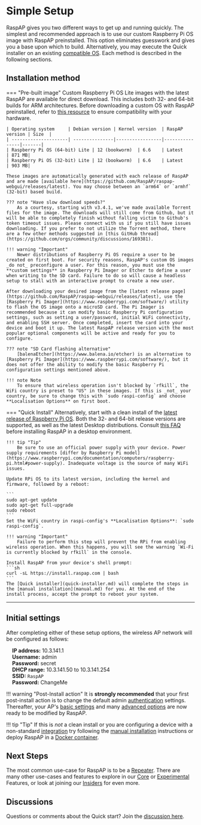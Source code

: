 # Simple Setup

RaspAP gives you two different ways to get up and running quickly. The simplest and recommended approach is to use our custom Raspberry Pi OS image with RaspAP preinstalled. This option eliminates guesswork and gives you a base upon which to build. Alternatively, you may execute the Quick installer on an existing [compatible OS](index.md#compatible-operating-systems). Each method is described in the following sections.

## Installation method

=== "Pre-built image"
    Custom Raspberry Pi OS Lite images with the latest RaspAP are available for direct download. This includes both 32- and 64-bit builds for ARM architectures. Before downloading a custom OS with RaspAP preinstalled, refer to [this resource](https://www.raspberrypi.com/software/operating-systems/) to ensure compatibility with your hardware.


    | Operating system     | Debian version | Kernel version  | RaspAP version | Size  |
    | ---------------------| ---------------|-----------------|----------------|-------|
    | Raspberry Pi OS (64-bit) Lite | 12 (bookworm)  | 6.6    | Latest         | 871 MB|
    | Raspberry Pi OS (32-bit) Lite | 12 (bookworm)  | 6.6    | Latest         | 903 MB|

    These images are automatically generated with each release of RaspAP and are made [available here](https://github.com/RaspAP/raspap-webgui/releases/latest). You may choose between an `arm64` or `armhf` (32-bit) based build.

    ??? note "Have slow download speeds?"
        As a courtesy, starting with v3.4.1, we've made available Torrent files for the image. The downloads will still come from Github, but it will be able to completely finish without falling victim to Github's token timeout issues. Please connect with us if you still have issues downloading. If you prefer to not utilize the Torrent method, there are a few other methods suggested in [this GitHub thread](https://github.com/orgs/community/discussions/169381).

    !!! warning "Important"
        Newer distributions of Raspberry Pi OS require a user to be created on first boot. For security reasons, RaspAP's custom OS images _do not_ preconfigure a user. For this reason, you must use the **custom settings** in Raspberry Pi Imager or Etcher to define a user when writing to the SD card. Failure to do so will cause a headless setup to stall with an interactive prompt to create a new user. 

    After downloading your desired image from the [latest release page](https://github.com/RaspAP/raspap-webgui/releases/latest), use the [Raspberry Pi Imager](https://www.raspberrypi.com/software/) utility to flash the OS image onto a microSD card. The Pi Imager is recommended because it can modify basic Raspberry Pi configuration settings, such as setting a user/password, initial WiFi connectivity, and enabling SSH server. Once completed, insert the card into your device and boot it up. The latest RaspAP release version with the most popular optional components will be active and ready for you to configure.

    ??? note "SD Card flashing alternative"
        [balenaEtcher](https://www.balena.io/etcher) is an alternative to [Raspberry Pi Imager](https://www.raspberrypi.com/software/), but it does not offer the ability to modify the basic Raspberry Pi configuration settings mentioned above.

    !!! note Note
        To ensure that wireless operation isn't blocked by `rfkill`, the WiFi country is preset to "US" in these images. If this is _not_ your country, be sure to change this with `sudo raspi-config` and choose **Localisation Options** on first boot.

=== "Quick Install"
    Alternatively, start with a clean install of the [latest release of Raspberry Pi OS](https://www.raspberrypi.org/software/operating-systems/). Both the 32- and 64-bit release versions are supported, as well as the latest  Desktop distributions. Consult [this FAQ](../faq.md#distros) before installing RaspAP in a desktop environment.

    !!! tip "Tip"
        Be sure to use an official power supply with your device. Power supply requirements [differ by Raspberry Pi model](https://www.raspberrypi.com/documentation/computers/raspberry-pi.html#power-supply). Inadequate voltage is the source of many WiFi issues.

    Update RPi OS to its latest version, including the kernel and firmware, followed by a reboot:

    ```
    sudo apt-get update
    sudo apt-get full-upgrade
    sudo reboot
    ```
    Set the WiFi country in raspi-config's **Localisation Options**: `sudo raspi-config`.

    !!! warning "Important"
        Failure to perform this step will prevent the RPi from enabling wireless operation. When this happens, you will see the warning `Wi-Fi is currently blocked by rfkill` in the console.

    Install RaspAP from your device's shell prompt:
    ```sh
    curl -sL https://install.raspap.com | bash
    ```
    The [Quick installer](quick-installer.md) will complete the steps in the [manual installation](manual.md) for you. At the end of the install process, accept the prompt to reboot your system.

---

## Initial settings
After completing either of these setup options, the wireless AP network will be configured as follows:

&nbsp;&nbsp;&nbsp;&nbsp;**IP address:** 10.3.141.1  
&nbsp;&nbsp;&nbsp;&nbsp;**Username:** admin  
&nbsp;&nbsp;&nbsp;&nbsp;**Password:** secret  
&nbsp;&nbsp;&nbsp;&nbsp;**DHCP range:** 10.3.141.50 to 10.3.141.254  
&nbsp;&nbsp;&nbsp;&nbsp;**SSID:** `RaspAP`  
&nbsp;&nbsp;&nbsp;&nbsp;**Password:** ChangeMe  

!!! warning "Post-Install action"
    It is **strongly recommended** that your first post-install action is to change the default admin [authentication](../features-core/authentication.md) settings. Thereafter, your AP's [basic settings](../features-core/ap-basics.md) and many [advanced options](../features-core/ap-basics.md#advanced-options) are now ready to be modified by RaspAP.

!!! tip "Tip"
    If this is _not_ a clean install or you are configuring a device with a non-standard [integration](../faq.md#integrations) try following the [manual installation](manual.md) instructions or deploy RaspAP in a [Docker container](docker.md).

## Next Steps
The most common use-case for RaspAP is to be a [Repeater](../features-core/repeater.md). There are many other use-cases and features to explore in our [Core](../features-core/index.md) or [Experimental](../features-experimental/index.md) Features, or look at joining our [Insiders](../features-insiders/index.md) for even more.

## Discussions
Questions or comments about the Quick start? Join the [discussion here](https://github.com/RaspAP/raspap-webgui/discussions/).